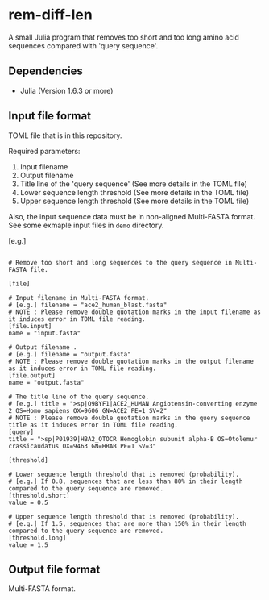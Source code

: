 # rem-diff-len 

A small Julia program that removes too short and too long amino acid  sequences compared with 'query sequence'. 

## Dependencies

* Julia (Version 1.6.3 or more) 

## Input file format 

TOML file that is in this repository.  

Required parameters: 

1. Input filename 
2. Output filename 
3. Title line of the 'query sequence' (See more details in the TOML file) 
4. Lower sequence length threshold (See more details in the TOML file) 
5. Upper sequence length threshold (See more details in the TOML file) 

Also, the input sequence data must be in non-aligned Multi-FASTA format. See some exmaple input files in `demo` directory. 

[e.g.]

```

# Remove too short and long sequences to the query sequence in Multi-FASTA file.

[file]

# Input filename in Multi-FASTA format.
# [e.g.] filename = "ace2_human_blast.fasta"
# NOTE : Please remove double quotation marks in the input filename as it induces error in TOML file reading.
[file.input]
name = "input.fasta"

# Output filename .
# [e.g.] filename = "output.fasta"
# NOTE : Please remove double quotation marks in the output filename as it induces error in TOML file reading.
[file.output]
name = "output.fasta"

# The title line of the query sequence.
# [e.g.] title = ">sp|Q9BYF1|ACE2_HUMAN Angiotensin-converting enzyme 2 OS=Homo sapiens OX=9606 GN=ACE2 PE=1 SV=2"
# NOTE : Please remove double quotation marks in the query sequence title as it induces error in TOML file reading.
[query]
title = ">sp|P01939|HBA2_OTOCR Hemoglobin subunit alpha-B OS=Otolemur crassicaudatus OX=9463 GN=HBAB PE=1 SV=3"

[threshold]

# Lower sequence length threshold that is removed (probability).
# [e.g.] If 0.8, sequences that are less than 80% in their length compared to the query sequence are removed.
[threshold.short]
value = 0.5

# Upper sequence length threshold that is removed (probability).
# [e.g.] If 1.5, sequences that are more than 150% in their length compared to the query sequence are removed.
[threshold.long]
value = 1.5

``` 

## Output file format 

Multi-FASTA format.
